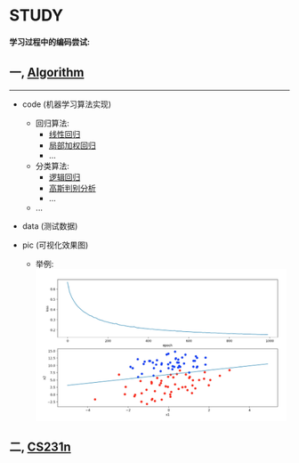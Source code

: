 # STUDY

#### 学习过程中的编码尝试:

## 一, [Algorithm](https://github.com/DoneHome/STUDY/tree/master/algorithm)
***

*	code (机器学习算法实现)
	*	回归算法:
		*	[线性回归](https://github.com/DoneHome/STUDY/blob/master/algorithm/GradientDescent.py)
		*	[局部加权回归](https://github.com/DoneHome/STUDY/blob/master/algorithm/LocalWeightRegression.py)
		*	...
	*	分类算法:
		*	[逻辑回归](https://github.com/DoneHome/STUDY/blob/master/algorithm/LogisticRegression.py)
		*	[高斯判别分析](https://github.com/DoneHome/STUDY/blob/master/algorithm/GaussianDiscriminantAnalysis.py)
		*	...
	*	... 
	
* 	data (测试数据)

*	pic (可视化效果图)
	*	举例: 
        <img src="https://github.com/DoneHome/STUDY/blob/master/algorithm/pic/Logistic_Regression_SGD.png" width = "450" alt="逻辑回归" align=center />


## 二, [CS231n](https://github.com/DoneHome/STUDY/tree/master/cs231n)

